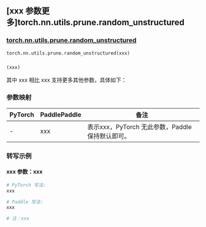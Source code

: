 ## [xxx 参数更多]torch.nn.utils.prune.random_unstructured

### [torch.nn.utils.prune.random_unstructured](https://pytorch.org/docs/stable/generated/torch.nn.utils.prune.random_unstructured.html#torch.nn.utils.prune.random_unstructured)

```python
torch.nn.utils.prune.random_unstructured(xxx)
```

### []()

```python
(xxx)
```

其中 xxx 相比 xxx 支持更多其他参数，具体如下：

### 参数映射

| PyTorch | PaddlePaddle | 备注 |
| ------- | ------------ | ---- |
|    -    |    xxx    | 表示xxx，PyTorch 无此参数，Paddle 保持默认即可。 |

### 转写示例

#### xxx 参数：xxx
``` python
# PyTorch 写法:
xxx

# Paddle 写法:
xxx

# 注：xxx
```
